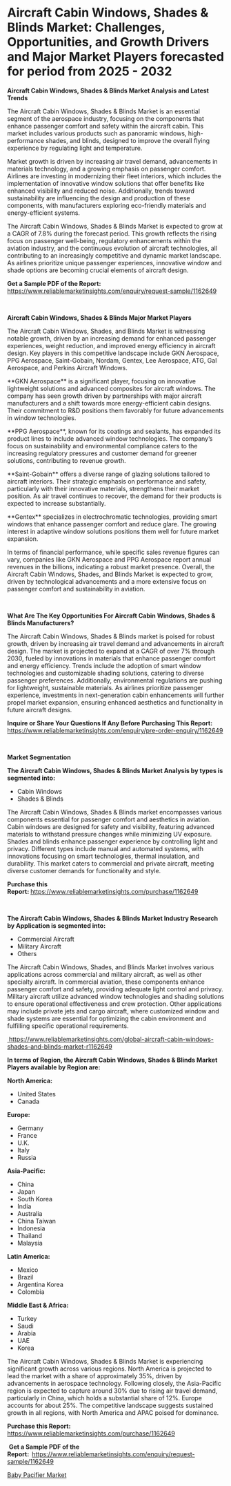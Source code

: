 <p><h1>Aircraft Cabin Windows, Shades & Blinds Market: Challenges, Opportunities, and Growth Drivers and Major Market Players forecasted for period from 2025 - 2032</h1></p><p><strong>Aircraft Cabin Windows, Shades & Blinds Market Analysis and Latest Trends</strong></p>
<p><p>The Aircraft Cabin Windows, Shades & Blinds Market is an essential segment of the aerospace industry, focusing on the components that enhance passenger comfort and safety within the aircraft cabin. This market includes various products such as panoramic windows, high-performance shades, and blinds, designed to improve the overall flying experience by regulating light and temperature.</p><p>Market growth is driven by increasing air travel demand, advancements in materials technology, and a growing emphasis on passenger comfort. Airlines are investing in modernizing their fleet interiors, which includes the implementation of innovative window solutions that offer benefits like enhanced visibility and reduced noise. Additionally, trends toward sustainability are influencing the design and production of these components, with manufacturers exploring eco-friendly materials and energy-efficient systems.</p><p>The Aircraft Cabin Windows, Shades & Blinds Market is expected to grow at a CAGR of 7.8% during the forecast period. This growth reflects the rising focus on passenger well-being, regulatory enhancements within the aviation industry, and the continuous evolution of aircraft technologies, all contributing to an increasingly competitive and dynamic market landscape. As airlines prioritize unique passenger experiences, innovative window and shade options are becoming crucial elements of aircraft design.</p></p>
<p><strong>Get a Sample PDF of the Report:&nbsp;</strong> <a href="https://www.reliablemarketinsights.com/enquiry/request-sample/1162649?utm_campaign=3014&utm_medium=2&utm_source=Github&utm_content=ia&utm_term=24032025&utm_id=aircraft-cabin-windows-shades-blinds">https://www.reliablemarketinsights.com/enquiry/request-sample/1162649</a></p>
<p>&nbsp;</p>
<p><strong>Aircraft Cabin Windows, Shades & Blinds Major Market Players</strong></p>
<p><p>The Aircraft Cabin Windows, Shades, and Blinds Market is witnessing notable growth, driven by an increasing demand for enhanced passenger experiences, weight reduction, and improved energy efficiency in aircraft design. Key players in this competitive landscape include GKN Aerospace, PPG Aerospace, Saint-Gobain, Nordam, Gentex, Lee Aerospace, ATG, Gal Aerospace, and Perkins Aircraft Windows.</p><p>**GKN Aerospace** is a significant player, focusing on innovative lightweight solutions and advanced composites for aircraft windows. The company has seen growth driven by partnerships with major aircraft manufacturers and a shift towards more energy-efficient cabin designs. Their commitment to R&D positions them favorably for future advancements in window technologies.</p><p>**PPG Aerospace**, known for its coatings and sealants, has expanded its product lines to include advanced window technologies. The company’s focus on sustainability and environmental compliance caters to the increasing regulatory pressures and customer demand for greener solutions, contributing to revenue growth.</p><p>**Saint-Gobain** offers a diverse range of glazing solutions tailored to aircraft interiors. Their strategic emphasis on performance and safety, particularly with their innovative materials, strengthens their market position. As air travel continues to recover, the demand for their products is expected to increase substantially.</p><p>**Gentex** specializes in electrochromatic technologies, providing smart windows that enhance passenger comfort and reduce glare. The growing interest in adaptive window solutions positions them well for future market expansion.</p><p>In terms of financial performance, while specific sales revenue figures can vary, companies like GKN Aerospace and PPG Aerospace report annual revenues in the billions, indicating a robust market presence. Overall, the Aircraft Cabin Windows, Shades, and Blinds Market is expected to grow, driven by technological advancements and a more extensive focus on passenger comfort and sustainability in aviation.</p></p>
<p>&nbsp;</p>
<p><strong>What Are The Key Opportunities For Aircraft Cabin Windows, Shades & Blinds Manufacturers?</strong></p>
<p><p>The Aircraft Cabin Windows, Shades & Blinds market is poised for robust growth, driven by increasing air travel demand and advancements in aircraft design. The market is projected to expand at a CAGR of over 7% through 2030, fueled by innovations in materials that enhance passenger comfort and energy efficiency. Trends include the adoption of smart window technologies and customizable shading solutions, catering to diverse passenger preferences. Additionally, environmental regulations are pushing for lightweight, sustainable materials. As airlines prioritize passenger experience, investments in next-generation cabin enhancements will further propel market expansion, ensuring enhanced aesthetics and functionality in future aircraft designs.</p></p>
<p><strong>Inquire or Share Your Questions If Any Before Purchasing This Report:</strong> <a href="https://www.reliablemarketinsights.com/enquiry/pre-order-enquiry/1162649?utm_campaign=3014&utm_medium=2&utm_source=Github&utm_content=ia&utm_term=24032025&utm_id=aircraft-cabin-windows-shades-blinds">https://www.reliablemarketinsights.com/enquiry/pre-order-enquiry/1162649</a></p>
<p>&nbsp;</p>
<p><strong>Market Segmentation</strong></p>
<p><strong>The Aircraft Cabin Windows, Shades & Blinds Market Analysis by types is segmented into:</strong></p>
<p><ul><li>Cabin Windows</li><li>Shades & Blinds</li></ul></p>
<p><p>The Aircraft Cabin Windows, Shades & Blinds market encompasses various components essential for passenger comfort and aesthetics in aviation. Cabin windows are designed for safety and visibility, featuring advanced materials to withstand pressure changes while minimizing UV exposure. Shades and blinds enhance passenger experience by controlling light and privacy. Different types include manual and automated systems, with innovations focusing on smart technologies, thermal insulation, and durability. This market caters to commercial and private aircraft, meeting diverse customer demands for functionality and style.</p></p>
<p><strong>Purchase this Report:&nbsp;</strong><a href="https://www.reliablemarketinsights.com/purchase/1162649?utm_campaign=3014&utm_medium=2&utm_source=Github&utm_content=ia&utm_term=24032025&utm_id=aircraft-cabin-windows-shades-blinds">https://www.reliablemarketinsights.com/purchase/1162649</a></p>
<p>&nbsp;</p>
<p><strong>The Aircraft Cabin Windows, Shades & Blinds Market Industry Research by Application is segmented into:</strong></p>
<p><ul><li>Commercial Aircraft</li><li>Military Aircraft</li><li>Others</li></ul></p>
<p><p>The Aircraft Cabin Windows, Shades, and Blinds Market involves various applications across commercial and military aircraft, as well as other specialty aircraft. In commercial aviation, these components enhance passenger comfort and safety, providing adequate light control and privacy. Military aircraft utilize advanced window technologies and shading solutions to ensure operational effectiveness and crew protection. Other applications may include private jets and cargo aircraft, where customized window and shade systems are essential for optimizing the cabin environment and fulfilling specific operational requirements.</p></p>
<p><a href="https://www.reliablemarketinsights.com/global-aircraft-cabin-windows-shades-and-blinds-market-r1162649?utm_campaign=3014&utm_medium=2&utm_source=Github&utm_content=ia&utm_term=24032025&utm_id=aircraft-cabin-windows-shades-blinds">&nbsp;https://www.reliablemarketinsights.com/global-aircraft-cabin-windows-shades-and-blinds-market-r1162649</a></p>
<p><strong>In terms of Region, the Aircraft Cabin Windows, Shades & Blinds Market Players available by Region are:</strong></p>
<p>
    <p> <strong> North America: </strong>
        <ul>
            <li>United States</li>
            <li>Canada</li>
        </ul>
        </p> 
    <p> <strong> Europe: </strong>
        <ul>
            <li>Germany</li>
            <li>France</li>
            <li>U.K.</li>
            <li>Italy</li>
            <li>Russia</li>
        </ul>
        </p> 
    <p> <strong> Asia-Pacific: </strong>
        <ul>
            <li>China</li>
            <li>Japan</li>
            <li>South Korea</li>
            <li>India</li>
            <li>Australia</li>
            <li>China Taiwan</li>
            <li>Indonesia</li>
            <li>Thailand</li>
            <li>Malaysia</li>
        </ul>
        </p> 
    <p> <strong> Latin America: </strong>
        <ul>
            <li>Mexico</li>
            <li>Brazil</li>
            <li>Argentina Korea</li>
            <li>Colombia</li>
        </ul>
        </p> 
    <p> <strong> Middle East & Africa: </strong>
        <ul>
            <li>Turkey</li>
            <li>Saudi</li>
            <li>Arabia</li>
            <li>UAE</li>
            <li>Korea</li>
        </ul>
    </p>
    </p>
<p><p>The Aircraft Cabin Windows, Shades & Blinds Market is experiencing significant growth across various regions. North America is projected to lead the market with a share of approximately 35%, driven by advancements in aerospace technology. Following closely, the Asia-Pacific region is expected to capture around 30% due to rising air travel demand, particularly in China, which holds a substantial share of 12%. Europe accounts for about 25%. The competitive landscape suggests sustained growth in all regions, with North America and APAC poised for dominance.</p></p>
<p><strong>Purchase this Report: </strong><a href="https://www.reliablemarketinsights.com/purchase/1162649?utm_campaign=3014&utm_medium=2&utm_source=Github&utm_content=ia&utm_term=24032025&utm_id=aircraft-cabin-windows-shades-blinds">https://www.reliablemarketinsights.com/purchase/1162649</a></p>
<p>&nbsp;<strong>Get a Sample PDF of the Report:&nbsp;&nbsp;</strong><a href="https://www.reliablemarketinsights.com/enquiry/request-sample/1162649?utm_campaign=3014&utm_medium=2&utm_source=Github&utm_content=ia&utm_term=24032025&utm_id=aircraft-cabin-windows-shades-blinds">https://www.reliablemarketinsights.com/enquiry/request-sample/1162649</a></p>
<p><strong></strong></p>
<p><p><a href="https://github.com/lalolatiot/Market-Research-Report-List-1/blob/main/baby-pacifier-market.md?utm_campaign=3014&utm_medium=2&utm_source=Github&utm_content=ia&utm_term=24032025&utm_id=aircraft-cabin-windows-shades-blinds">Baby Pacifier Market</a></p></p>
